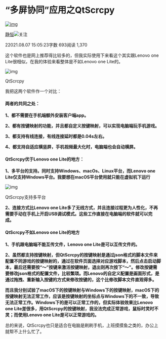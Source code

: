# “多屏协同”应用之QtScrcpy

[![img](https://cdn2.jianshu.io/assets/default_avatar/13-394c31a9cb492fcb39c27422ca7d2815.jpg)](https://www.jianshu.com/u/eca8c5f4481e)

[静恒](https://www.jianshu.com/u/eca8c5f4481e)[![  ](https://upload.jianshu.io/user_badge/7220f8ab-64d9-4474-bfbc-a387c4ee5437)](https://www.jianshu.com/mobile/campaign/day_by_day/join?utm_medium=badge)关注

22021.08.07 15:05:23字数 693阅读 1,370

这个软件也是网上推荐得比较多的，但我实际使用下来看这个其实跟Lenovo one Lite很相似，在我的体验来看整体是不如Lenovo one Lite的。

![img](https://upload-images.jianshu.io/upload_images/21377043-831cade5bff75f96.png?imageMogr2/auto-orient/strip|imageView2/2/w/1014/format/webp)

QtScrcpy

我把这两个软件作一个对比：

#### 两者的共同之处：

**1、都不需要在手机端额外安装客户端app。**

**2、都有按键映射的功能，并且都自定义按键映射，可以实现电脑端玩手机游戏。**

**3、都支持有线连接，有线连接延时都是0.04s左右。**

**4、都支持自适应横竖屏，手机视频最大化时，电脑端也会自动横屏。**

#### QtScrcpy优于Lenovo one Lite的地方：

**1、多平台的支持。同时支持Windows、macOs、Linux平台，而Lenovo one Lite仅支持Wndows平台。我要想在macOS平台使用就只能在虚拟机下运行**

![img](https://upload-images.jianshu.io/upload_images/21377043-195375bdc7b32790.png?imageMogr2/auto-orient/strip|imageView2/2/w/612/format/webp)

QtScrcpy支持多平台

**2、连接方式比Lenovo one Lite多了无线方式，并且连接过程更为人性化，不再需要手动在手机上开启USB调试模式。这些工作直接在电脑端的软件就可以完成。**

#### QtScrcpy不如Lenovo one Lite的地方

**1、手机跟电脑端不能互传文件，Lenovo one Lite是可以互传文件的。**

**2、虽然都支持按键映射，但QtScrcpy的按键映射是通过json格式的脚本文件来配置不同游戏的按键映射的，通过在软件页面选择对应游戏脚本，然后点击启动脚本，最后还需要按“～”按键来激活按键映射，退出则再次按下“～”。修改按键需要修改json格式的配置文件，比较繁琐。而Lenovo的自定义配置是画面形式，是通过拖拽、重新输入按键的方式来修改按键的，这个比修改脚本文件直观得多。**

**而且我分别试验了macOS下的按键映射与Windows下的按键映射，macOS下的按键映射无法正常工作，应该是按键映射的坐标点与Windows下的不一致，导致无法正常工作。Windows下的是可以正常工作的，但实际体验效果比Lenovo one Lite差很多，用QtScrcpy的按键映射，我没法完成正常游戏，鼠标时灵时不灵；而使用Lenovo one Lite是可以正常游戏的。**

总的来说，QtScrcpy也只是适合在电脑是刷刷手机，上班摸摸鱼之类的，办公上就帮不上什么忙了。
